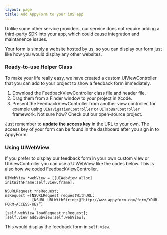 ```yaml
---
layout: page
title: Add AppyForm to your iOS app
---
```


Unlike some other service providers, our service does not require adding a third-party SDK into your app, which could cause integration and maintanence issues.

Your form is simply a website hosted by us, so you can display our form just like how you would display any other websites. 

### Ready-to-use Helper Class

To make your life really easy, we have created a custom UIViewController that you can add to your project to show a feedback form immediately.

1. Download the FeedbackViewController class file and header file.
2. Drag them from a Finder window to your project in Xcode.
3. Present the FeedbackViewController from another view controller, for example using `UINavigationController` or `UITabBarController` framework. Not sure how? Check out our open-source project.

Just remember to **update the access key** in the URL to your own. The access key of your form can be found in the dashboard after you sign in to AppyForm.


### Using UIWebView

If you prefer to display our feedback form in your own custom view or UIViewController you can use a UIWebView like the codes below. This is also how we coded FeedbackViewController,  


    UIWebView *webView = [[UIWebView alloc] initWithFrame:self.view.frame];

    NSURLRequest *nsRequest;
    nsRequest =[NSURLRequest requestWithURL:
                [NSURL URLWithString:@"http://www.appyform.com/form/YOUR-FORM-ACCESS-KEY”]
                ];
    [self.webView loadRequest:nsRequest];
    [self.view addSubview:self.webView];

This would display the feedback form in `self.view`. 


<!--
### Examples for Common Patterns

Do you use a `UINavigationController`? Or a `UITabBarController`?
-->

